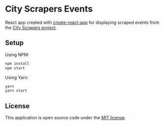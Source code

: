 # City Scrapers Events

React app created with [create-react-app](https://github.com/facebook/create-react-app) for displaying scraped events from the [City Scrapers project](http://city-scrapers-pittsburgh.github.io/city-scrapers-events.git).

## Setup

Using NPM:
```bash
npm install
npm start
```

Using Yarn:
```bash
yarn
yarn start
```

## License

This application is open source code under the [MIT license](LICENSE).
